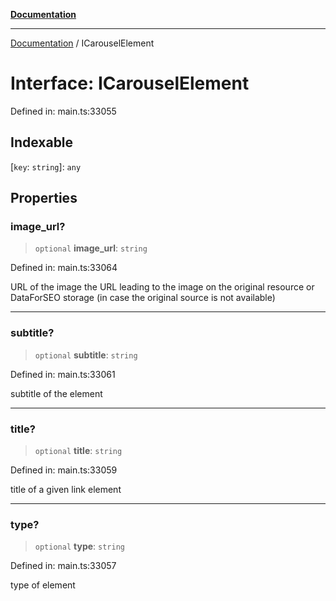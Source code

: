 [**Documentation**](../README.md)

***

[Documentation](../README.md) / ICarouselElement

# Interface: ICarouselElement

Defined in: main.ts:33055

## Indexable

\[`key`: `string`\]: `any`

## Properties

### image\_url?

> `optional` **image\_url**: `string`

Defined in: main.ts:33064

URL of the image
the URL leading to the image on the original resource or DataForSEO storage (in case the original source is not available)

***

### subtitle?

> `optional` **subtitle**: `string`

Defined in: main.ts:33061

subtitle of the element

***

### title?

> `optional` **title**: `string`

Defined in: main.ts:33059

title of a given link element

***

### type?

> `optional` **type**: `string`

Defined in: main.ts:33057

type of element
